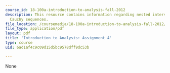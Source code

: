 ```yaml
---
course_id: 18-100a-introduction-to-analysis-fall-2012
description: This resource contains information regarding nested intervals, Bolzano-Weierstrass  theorem,
  Cauchy sequences.
file_location: /coursemedia/18-100a-introduction-to-analysis-fall-2012/6ad1af4c9c09d15d5bc9578dff9dc53b_MIT18_100AF12_Assign_4.pdf
file_type: application/pdf
layout: pdf
title: 'Introduction to Analysis: Assignment 4'
type: course
uid: 6ad1af4c9c09d15d5bc9578dff9dc53b

---
```

None